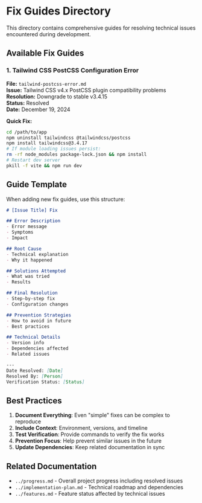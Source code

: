 # Fix Guides Directory

This directory contains comprehensive guides for resolving technical issues encountered during development.

## Available Fix Guides

### 1. Tailwind CSS PostCSS Configuration Error
**File:** `tailwind-postcss-error.md`  
**Issue:** Tailwind CSS v4.x PostCSS plugin compatibility problems  
**Resolution:** Downgrade to stable v3.4.15  
**Status:** Resolved  
**Date:** December 19, 2024  

**Quick Fix:**
```bash
cd /path/to/app
npm uninstall tailwindcss @tailwindcss/postcss
npm install tailwindcss@3.4.17
# If module loading issues persist:
rm -rf node_modules package-lock.json && npm install
# Restart dev server
pkill -f vite && npm run dev
```

## Guide Template

When adding new fix guides, use this structure:

```markdown
# [Issue Title] Fix

## Error Description
- Error message
- Symptoms  
- Impact

## Root Cause
- Technical explanation
- Why it happened

## Solutions Attempted
- What was tried
- Results

## Final Resolution
- Step-by-step fix
- Configuration changes

## Prevention Strategies
- How to avoid in future
- Best practices

## Technical Details
- Version info
- Dependencies affected
- Related issues

---
Date Resolved: [Date]
Resolved By: [Person]
Verification Status: [Status]
```

## Best Practices

1. **Document Everything**: Even "simple" fixes can be complex to reproduce
2. **Include Context**: Environment, versions, and timeline
3. **Test Verification**: Provide commands to verify the fix works
4. **Prevention Focus**: Help prevent similar issues in the future
5. **Update Dependencies**: Keep related documentation in sync

## Related Documentation

- `../progress.md` - Overall project progress including resolved issues
- `../implementation-plan.md` - Technical roadmap and dependencies
- `../features.md` - Feature status affected by technical issues 